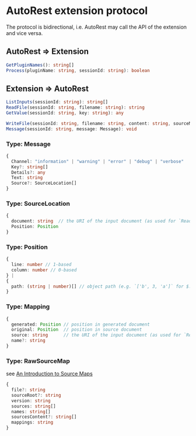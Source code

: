 # AutoRest extension protocol

The protocol is bidirectional, i.e. AutoRest may call the API of the extension and vice versa. 

## AutoRest ⇒ Extension

``` TypeScript
GetPluginNames(): string[]
Process(pluginName: string, sessionId: string): boolean
```

## Extension ⇒ AutoRest

``` TypeScript
ListInputs(sessionId: string): string[]
ReadFile(sessionId: string, filename: string): string
GetValue(sessionId: string, key: string): any

WriteFile(sessionId: string, filename: string, content: string, sourceMap?: Mapping[] | RawSourceMap): void
Message(sessionId: string, message: Message): void
```

### Type: Message

``` TypeScript
{
  Channel: "information" | "warning" | "error" | "debug" | "verbose"
  Key?: string[]
  Details?: any
  Text: string
  Source?: SourceLocation[]
}
```

### Type: SourceLocation

``` TypeScript
{
  document: string  // the URI of the input document (as used for `ReadFile`)
  Position: Position
}
```

### Type: Position

``` TypeScript
{
  line: number // 1-based
  column: number // 0-based
} |
{
  path: (string | number)[] // object path (e.g. `['b', 3, 'a']` for $.b[3].a)
}
```

### Type: Mapping

``` TypeScript
{
  generated: Position // position in generated document
  original: Position  // position in source document
  source: string      // the URI of the input document (as used for `ReadFile`)
  name?: string
}
```

### Type: RawSourceMap

see [An Introduction to Source Maps](http://blog.teamtreehouse.com/introduction-source-maps)

``` TypeScript
{
  file?: string
  sourceRoot?: string
  version: string
  sources: string[]
  names: string[]
  sourcesContent?: string[]
  mappings: string
}
```